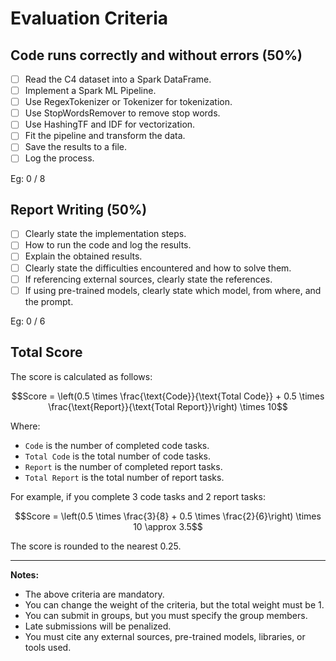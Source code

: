 # Evaluation Criteria

## Code runs correctly and without errors (50%)

- [ ] Read the C4 dataset into a Spark DataFrame.
- [ ] Implement a Spark ML Pipeline.
- [ ] Use RegexTokenizer or Tokenizer for tokenization.
- [ ] Use StopWordsRemover to remove stop words.
- [ ] Use HashingTF and IDF for vectorization.
- [ ] Fit the pipeline and transform the data.
- [ ] Save the results to a file.
- [ ] Log the process.

Eg: 0 / 8

## Report Writing (50%)

- [ ] Clearly state the implementation steps.
- [ ] How to run the code and log the results.
- [ ] Explain the obtained results.
- [ ] Clearly state the difficulties encountered and how to solve them.
- [ ] If referencing external sources, clearly state the references.
- [ ] If using pre-trained models, clearly state which model, from where, and the prompt.

Eg: 0 / 6

## Total Score

The score is calculated as follows:

$$Score = \left(0.5 \times \frac{\text{Code}}{\text{Total Code}} + 0.5 \times \frac{\text{Report}}{\text{Total Report}}\right) \times 10$$

Where:
- `Code` is the number of completed code tasks.
- `Total Code` is the total number of code tasks.
- `Report` is the number of completed report tasks.
- `Total Report` is the total number of report tasks.

For example, if you complete 3 code tasks and 2 report tasks:

$$Score = \left(0.5 \times \frac{3}{8} + 0.5 \times \frac{2}{6}\right) \times 10 \approx 3.5$$

The score is rounded to the nearest 0.25.

---
**Notes:**

- The above criteria are mandatory.
- You can change the weight of the criteria, but the total weight must be 1.
- You can submit in groups, but you must specify the group members.
- Late submissions will be penalized.
- You must cite any external sources, pre-trained models, libraries, or tools used.
